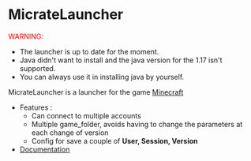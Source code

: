 # MicrateLauncher

<span style="color:red">WARNING: </span>
* The launcher is up to date for the moment.
* Java didn't want to install and the java version for the 1.17 isn't supported.
* You can always use it in installing java by yourself.

MicrateLauncher is a launcher for the game [Minecraft](https://www.minecraft.net)

* Features :
    * Can connect to multiple accounts
    * Multiple game_folder, avoids having to change the parameters at each change of version
    * Config for save a couple of **User, Session, Version**
* [Documentation](https://mistermine01.github.io/MicrateLauncher)